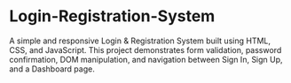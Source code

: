 # Login-Registration-System
A simple and responsive Login &amp; Registration System built using HTML, CSS, and JavaScript. This project demonstrates form validation, password confirmation, DOM manipulation, and navigation between Sign In, Sign Up, and a Dashboard page.
